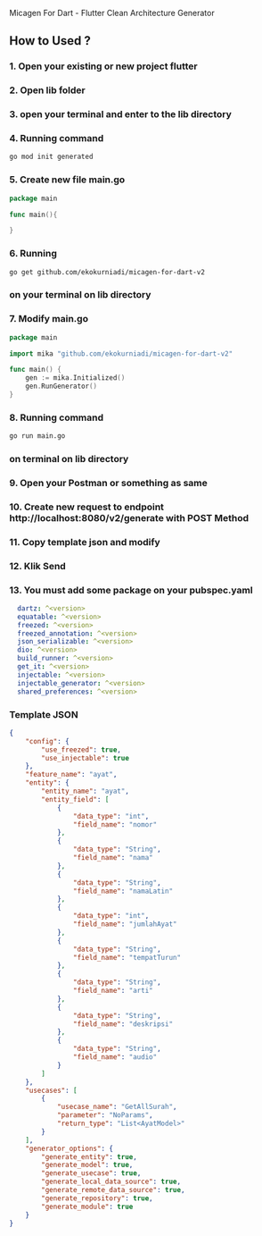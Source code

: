 Micagen For Dart - Flutter Clean Architecture Generator


## How to Used ?

### 1. Open your existing or new project flutter

### 2. Open lib folder

### 3. open your terminal and enter to the lib directory

### 4. Running command

```sh
go mod init generated
```

### 5. Create new file main.go

```go
package main

func main(){

}
```

### 6. Running

```sh
go get github.com/ekokurniadi/micagen-for-dart-v2
```

### on your terminal on lib directory

### 7. Modify main.go

```go
package main

import mika "github.com/ekokurniadi/micagen-for-dart-v2"

func main() {
	gen := mika.Initialized()
	gen.RunGenerator()
}
```

### 8. Running command

```sh
go run main.go
```

### on terminal on lib directory

### 9. Open your Postman or something as same

### 10. Create new request to endpoint http://localhost:8080/v2/generate with POST Method

### 11. Copy template json and modify

### 12. Klik Send

### 13. You must add some package on your pubspec.yaml
```yaml
  dartz: ^<version>
  equatable: ^<version>
  freezed: ^<version>
  freezed_annotation: ^<version>
  json_serializable: ^<version>
  dio: ^<version>
  build_runner: ^<version>
  get_it: ^<version>
  injectable: ^<version>
  injectable_generator: ^<version>
  shared_preferences: ^<version>
```

### Template JSON

```json
{
    "config": {
        "use_freezed": true,
        "use_injectable": true
    },
    "feature_name": "ayat",
    "entity": {
        "entity_name": "ayat",
        "entity_field": [
            {
                "data_type": "int",
                "field_name": "nomor"
            },
            {
                "data_type": "String",
                "field_name": "nama"
            },
            {
                "data_type": "String",
                "field_name": "namaLatin"
            },
            {
                "data_type": "int",
                "field_name": "jumlahAyat"
            },
            {
                "data_type": "String",
                "field_name": "tempatTurun"
            },
            {
                "data_type": "String",
                "field_name": "arti"
            },
            {
                "data_type": "String",
                "field_name": "deskripsi"
            },
            {
                "data_type": "String",
                "field_name": "audio"
            }
        ]
    },
    "usecases": [
        {
            "usecase_name": "GetAllSurah",
            "parameter": "NoParams",
            "return_type": "List<AyatModel>"
        }
    ],
    "generator_options": {
        "generate_entity": true,
        "generate_model": true,
        "generate_usecase": true,
        "generate_local_data_source": true,
        "generate_remote_data_source": true,
        "generate_repository": true,
        "generate_module": true
    }
}
```
